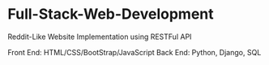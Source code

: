 # Full-Stack-Web-Development
Reddit-Like Website Implementation using RESTFul API

Front End: HTML/CSS/BootStrap/JavaScript
Back End: Python, Django, SQL
